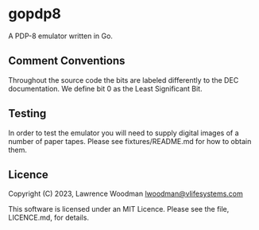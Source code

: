 # gopdp8

A PDP-8 emulator written in Go.

## Comment Conventions

Throughout the source code the bits are labeled differently to the DEC documentation.  We define bit 0 as the Least Significant Bit.

## Testing

In order to test the emulator you will need to supply digital images of a number of paper tapes.  Please see fixtures/README.md for how to obtain them.


## Licence
Copyright (C) 2023, Lawrence Woodman <lwoodman@vlifesystems.com>

This software is licensed under an MIT Licence.  Please see the file, LICENCE.md, for details.
